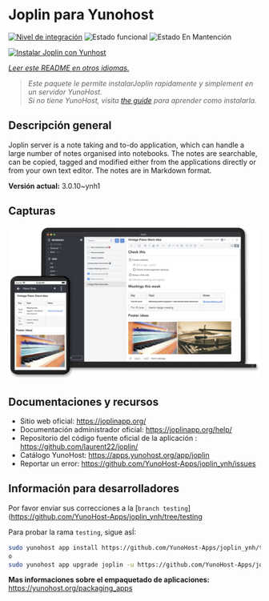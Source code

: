 <!--
Este archivo README esta generado automaticamente<https://github.com/YunoHost/apps/tree/master/tools/readme_generator>
No se debe editar a mano.
-->

# Joplin para Yunohost

[![Nivel de integración](https://dash.yunohost.org/integration/joplin.svg)](https://dash.yunohost.org/appci/app/joplin) ![Estado funcional](https://ci-apps.yunohost.org/ci/badges/joplin.status.svg) ![Estado En Mantención](https://ci-apps.yunohost.org/ci/badges/joplin.maintain.svg)

[![Instalar Joplin con Yunhost](https://install-app.yunohost.org/install-with-yunohost.svg)](https://install-app.yunohost.org/?app=joplin)

*[Leer este README en otros idiomas.](./ALL_README.md)*

> *Este paquete le permite instalarJoplin rapidamente y simplement en un servidor YunoHost.*  
> *Si no tiene YunoHost, visita [the guide](https://yunohost.org/install) para aprender como instalarla.*

## Descripción general

Joplin server is a note taking and to-do application, which can handle a large number of notes organised into notebooks. The notes are searchable, can be copied, tagged and modified either from the applications directly or from your own text editor. The notes are in Markdown format.

**Versión actual:** 3.0.10~ynh1

## Capturas

![Captura de Joplin](./doc/screenshots/screenshot.png)

## Documentaciones y recursos

- Sitio web oficial: <https://joplinapp.org/>
- Documentación administrador oficial: <https://joplinapp.org/help/>
- Repositorio del código fuente oficial de la aplicación : <https://github.com/laurent22/joplin/>
- Catálogo YunoHost: <https://apps.yunohost.org/app/joplin>
- Reportar un error: <https://github.com/YunoHost-Apps/joplin_ynh/issues>

## Información para desarrolladores

Por favor enviar sus correcciones a la [`branch testing`](https://github.com/YunoHost-Apps/joplin_ynh/tree/testing

Para probar la rama `testing`, sigue asÍ:

```bash
sudo yunohost app install https://github.com/YunoHost-Apps/joplin_ynh/tree/testing --debug
o
sudo yunohost app upgrade joplin -u https://github.com/YunoHost-Apps/joplin_ynh/tree/testing --debug
```

**Mas informaciones sobre el empaquetado de aplicaciones:** <https://yunohost.org/packaging_apps>
